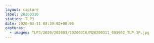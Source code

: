 ```yaml
---
layout: capture
label: 20200310
station: TLP3
date: 2020-03-11 08:39:02+00:00
capturas:
  - imagem: TLP3/2020/202003/20200310/M20200311_083902_TLP_3P.jpg
---
```

